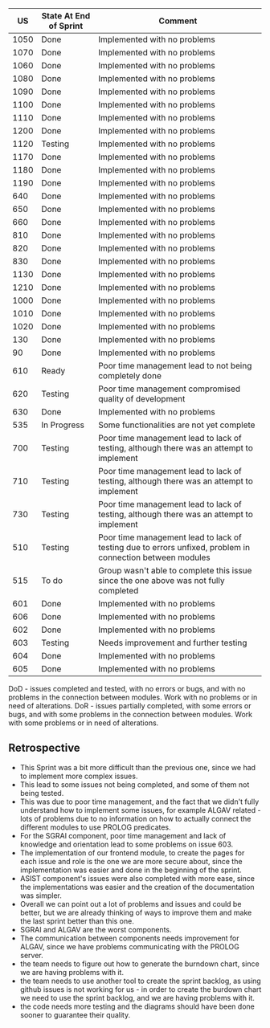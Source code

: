 | US   | State At End of Sprint | Comment                                                                                                   |
|------|------------------------|-----------------------------------------------------------------------------------------------------------|
| 1050 | Done                   | Implemented with no problems                                                                              |
| 1070 | Done                   | Implemented with no problems                                                                              |
| 1060 | Done                   | Implemented with no problems                                                                              |
| 1080 | Done                   | Implemented with no problems                                                                              |
| 1090 | Done                   | Implemented with no problems                                                                              |
| 1100 | Done                   | Implemented with no problems                                                                              |
| 1110 | Done                   | Implemented with no problems                                                                              |
| 1200 | Done                   | Implemented with no problems                                                                              |
| 1120 | Testing                | Implemented with no problems                                                                              |
| 1170 | Done                   | Implemented with no problems                                                                              |
| 1180 | Done                   | Implemented with no problems                                                                              |
| 1190 | Done                   | Implemented with no problems                                                                              |
| 640  | Done                   | Implemented with no problems                                                                              |
| 650  | Done                   | Implemented with no problems                                                                              |
| 660  | Done                   | Implemented with no problems                                                                              |
| 810  | Done                   | Implemented with no problems                                                                              |
| 820  | Done                   | Implemented with no problems                                                                              |
| 830  | Done                   | Implemented with no problems                                                                              |
| 1130 | Done                   | Implemented with no problems                                                                              |
| 1210 | Done                   | Implemented with no problems                                                                              |
| 1000 | Done                   | Implemented with no problems                                                                              |
| 1010 | Done                   | Implemented with no problems                                                                              | 
| 1020 | Done                   | Implemented with no problems                                                                              |
| 130  | Done                   | Implemented with no problems                                                                              |
| 90   | Done                   | Implemented with no problems                                                                              |
| 610  | Ready                  | Poor time management lead to not being completely done                                                    |
| 620  | Testing                | Poor time management compromised quality of development                                                   |
| 630  | Done                   | Implemented with no problems                                                                              |
| 535  | In Progress            | Some functionalities are not yet complete                                                                 |
| 700  | Testing                | Poor time management lead to lack of testing, although there was an attempt to implement                  |
| 710  | Testing                | Poor time management lead to lack of testing, although there was an attempt to implement                  |
| 730  | Testing                | Poor time management lead to lack of testing, although there was an attempt to implement                  |
| 510  | Testing                | Poor time management lead to lack of testing due to errors unfixed, problem in connection between modules |
| 515  | To do                  | Group wasn't able to complete this issue since the one above was not fully completed                      |
| 601  | Done                   | Implemented with no problems                                                                              |
| 606  | Done                   | Implemented with no problems                                                                              |
| 602  | Done                   | Implemented with no problems                                                                              |
| 603  | Testing                | Needs improvement and further testing                                                                     |
| 604  | Done                   | Implemented with no problems                                                                              |
| 605  | Done                   | Implemented with no problems                                                                              |

DoD - issues completed and tested, with no errors or bugs, and with no problems in the connection between modules. Work with no problems or in need of alterations.
DoR - issues partially completed, with some errors or bugs, and with some problems in the connection between modules. Work with some problems or in need of alterations.

## Retrospective
- This Sprint was a bit more difficult than the previous one, since we had to implement more complex issues. 
- This lead to some issues not being completed, and some of them not being tested. 
- This was due to poor time management, and the fact that we didn't fully understand how to implement some issues, for example ALGAV related - lots of problems due to no information on how to actually connect the different modules to use PROLOG predicates.
- For the SGRAI component, poor time management and lack of knowledge and orientation lead to some problems on issue 603.
- The implementation of our frontend module, to create the pages for each issue and role is the one we are more secure about, since the implementation was easier and done in the beginning of the sprint.
-  ASIST component's issues were also completed with more ease, since the implementations was easier and the creation of the documentation was simpler.
- Overall we can point out a lot of problems and issues and could be better, but we are already thinking of ways to improve them and make the last sprint better than this one.
- SGRAI and ALGAV are the worst components.
- The communication between components needs improvement for ALGAV, since we have problems communicating with the PROLOG server.
- the team needs to figure out how to generate the burndown chart, since we are having problems with it.
- the team needs to use another tool to create the sprint backlog, as using github issues is not working for us - in order to create the burdown chart we need to use the sprint backlog, and we are having problems with it.
- the code needs more testing and the diagrams should have been done sooner to guarantee their quality.